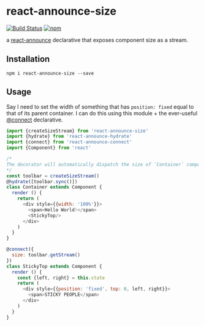 # react-announce-size
[![Build Status](https://travis-ci.org/tusharmath/react-announce-size.svg?branch=master)](https://travis-ci.org/tusharmath/react-announce-size)
[![npm](https://img.shields.io/npm/v/react-announce-size.svg)](react-announce-size)

a [react-announce](https://github.com/tusharmath/react-announce) declarative that exposes component size as a stream.


## Installation
```
npm i react-announce-size --save
```

## Usage
Say I need to set the width of something that has `position: fixed` equal to that of its parent container. I can do this using this module + the ever-useful [@connect](https://travis-ci.org/tusharmath/react-announce-connect) declarative.


```javascript
import {createSizeStream} from 'react-announce-size'
import {hydrate} from 'react-announce-hydrate'
import {connect} from 'react-announce-connect'
import {Component} from 'react'

/*
The decorator will automatically dispatch the size of `Container` component whenever the screen size changes or the component itself is re-rendered.
*/
const toolbar = createSizeStream()
@hydrate([toolbar.sync()])
class Container extends Component {
  render () {
    return (
      <div style={{width: '100%'}}>
        <span>Hello World!</span>
        <StickyTop/>
      </div>
    )
  }
}

@connect({
  size: toolbar.getStream()
})
class StickyTop extends Component {
  render () {
    const {left, right} = this.state
    return (
      <div style={{position: 'fixed', top: 0, left, right}}>
        <span>STICKY PEOPLE</span>
      </div>
    )
  }
}

```
